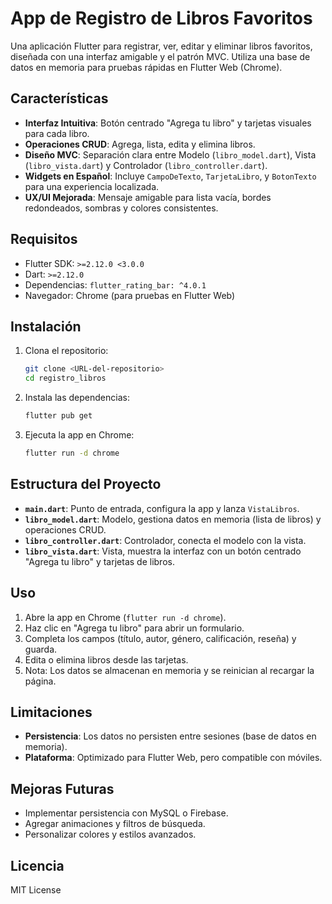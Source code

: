 # App de Registro de Libros Favoritos

Una aplicación Flutter para registrar, ver, editar y eliminar libros favoritos, diseñada con una interfaz amigable y el patrón MVC. Utiliza una base de datos en memoria para pruebas rápidas en Flutter Web (Chrome).

## Características
- **Interfaz Intuitiva**: Botón centrado "Agrega tu libro" y tarjetas visuales para cada libro.
- **Operaciones CRUD**: Agrega, lista, edita y elimina libros.
- **Diseño MVC**: Separación clara entre Modelo (`libro_model.dart`), Vista (`libro_vista.dart`) y Controlador (`libro_controller.dart`).
- **Widgets en Español**: Incluye `CampoDeTexto`, `TarjetaLibro`, y `BotonTexto` para una experiencia localizada.
- **UX/UI Mejorada**: Mensaje amigable para lista vacía, bordes redondeados, sombras y colores consistentes.

## Requisitos
- Flutter SDK: `>=2.12.0 <3.0.0`
- Dart: `>=2.12.0`
- Dependencias: `flutter_rating_bar: ^4.0.1`
- Navegador: Chrome (para pruebas en Flutter Web)

## Instalación
1. Clona el repositorio:
   ```bash
   git clone <URL-del-repositorio>
   cd registro_libros
   ```
2. Instala las dependencias:
   ```bash
   flutter pub get
   ```
3. Ejecuta la app en Chrome:
   ```bash
   flutter run -d chrome
   ```

## Estructura del Proyecto
- **`main.dart`**: Punto de entrada, configura la app y lanza `VistaLibros`.
- **`libro_model.dart`**: Modelo, gestiona datos en memoria (lista de libros) y operaciones CRUD.
- **`libro_controller.dart`**: Controlador, conecta el modelo con la vista.
- **`libro_vista.dart`**: Vista, muestra la interfaz con un botón centrado "Agrega tu libro" y tarjetas de libros.

## Uso
1. Abre la app en Chrome (`flutter run -d chrome`).
2. Haz clic en "Agrega tu libro" para abrir un formulario.
3. Completa los campos (título, autor, género, calificación, reseña) y guarda.
4. Edita o elimina libros desde las tarjetas.
5. Nota: Los datos se almacenan en memoria y se reinician al recargar la página.

## Limitaciones
- **Persistencia**: Los datos no persisten entre sesiones (base de datos en memoria).
- **Plataforma**: Optimizado para Flutter Web, pero compatible con móviles.

## Mejoras Futuras
- Implementar persistencia con MySQL o Firebase.
- Agregar animaciones y filtros de búsqueda.
- Personalizar colores y estilos avanzados.

## Licencia
MIT License